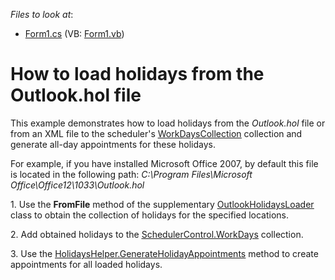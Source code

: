 <!-- default file list -->
*Files to look at*:

* [Form1.cs](./CS/WindowsFormsApplication1/Form1.cs) (VB: [Form1.vb](./VB/WindowsFormsApplication1/Form1.vb))
<!-- default file list end -->
# How to load holidays from the Outlook.hol file


<p>This example demonstrates how to load holidays from the <em>Outlook.hol</em> file or from an XML file to the scheduler's <a href="http://documentation.devexpress.com/#CoreLibraries/clsDevExpressXtraSchedulerWorkDaysCollectiontopic"><u>WorkDaysCollection</u></a> collection and generate all-day appointments for these holidays.</p>
<p>For example, if you have installed Microsoft Office 2007, by default this file is located in the following path: <em>C:\Program Files\Microsoft Office\Office12\1033\Outlook.hol</em></p>
<p>1. Use the <strong>FromFile</strong> method of the supplementary <a href="http://documentation.devexpress.com/#CoreLibraries/clsDevExpressScheduleOutlookHolidaysLoadertopic"><u>OutlookHolidaysLoader</u></a> class to obtain the collection of holidays for the specified locations.</p>
<p>2. Add obtained holidays to the <a href="http://documentation.devexpress.com/#WindowsForms/DevExpressXtraSchedulerSchedulerControl_WorkDaystopic"><u>SchedulerControl.WorkDays</u></a> collection.</p>
<p>3. Use the <a href="http://documentation.devexpress.com/#CoreLibraries/DevExpressXtraSchedulerNativeHolidaysHelper_GenerateHolidayAppointmentstopic"><u>HolidaysHelper.GenerateHolidayAppointments</u></a> method to create appointments for all loaded holidays.</p>

<br/>


